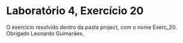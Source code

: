 # Laboratório 4, Exercício 20

O exercício resolvido dentro da pasta project, com o nome Exerc_20.
Obrigado Leonardo Guimarães.
